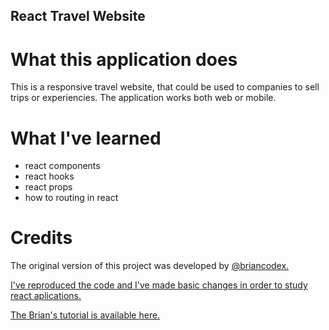 ## React Travel Website

# What this application does

This is a responsive travel website, that could be used to  companies to sell trips or experiencies. The application works both web or mobile.

# What I've learned

* react components
* react hooks
* react props 
* how to routing in react

# Credits

The original version of this project was developed by <a href="https://github.com/briancodex"> @briancodex. 

I've reproduced the code and I've made basic changes in order to study react aplications.

The Brian's tutorial is available <a href="https://www.youtube.com/watch?v=I2UBjN5ER4s&list=PLycH2L2POIr_lT_h4JYPENhIEgkysCz5p&index=70&t=781s"> here.

